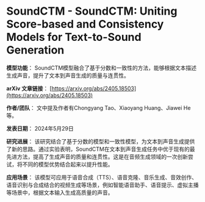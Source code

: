 # SoundCTM - SoundCTM: Uniting Score-based and Consistency Models for Text-to-Sound Generation

**模型功能**：
SoundCTM模型融合了基于分数和一致性的方法，能够根据文本描述生成声音，提升了文本到声音生成的质量与连贯性。

**arXiv 文章链接**：
[https://arxiv.org/abs/2405.18503](https://arxiv.org/abs/2405.18503)

**作者/团队**：
文中提及作者有Chongyang Tao、Xiaoyang Huang、Jiawei He等。

**发表日期**：
2024年5月29日

**研究进展**：
该研究结合了基于分数的模型和一致性模型，为文本到声音生成提供了新的思路。通过实验表明，SoundCTM在文本到声音生成任务中优于现有的最先进方法，提高了生成声音的质量和连贯性。这是在音频生成领域的一次创新尝试，将不同的模型优势结合起来以提升性能。

**应用场景**：
该模型可应用于语音合成（TTS）、语音克隆、音乐生成、音效创作、语音识别与合成结合的视频生成等场景，例如智能语音助手、语音提示、虚拟主播等场景中，根据文本输入生成高质量的声音。
